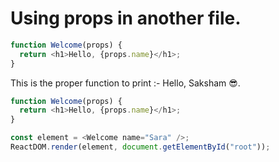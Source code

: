 # Using props in another file.

```js
function Welcome(props) {
  return <h1>Hello, {props.name}</h1>;
}
```

This is the proper function to print :- Hello, Saksham 😎.

```js
function Welcome(props) {
  return <h1>Hello, {props.name}</h1>;
}

const element = <Welcome name="Sara" />;
ReactDOM.render(element, document.getElementById("root"));
```

